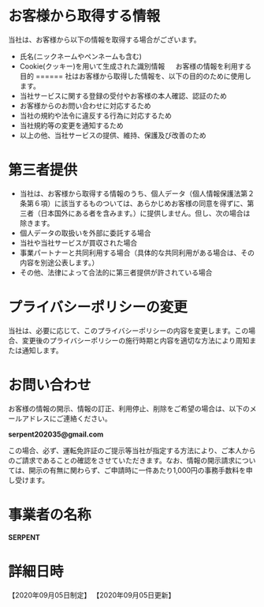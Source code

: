お客様から取得する情報
======
当社は、お客様から以下の情報を取得する場合がございます。
- 氏名(ニックネームやペンネームも含む)
- Cookie(クッキー)を用いて生成された識別情報
　
お客様の情報を利用する目的
======
社はお客様から取得した情報を、以下の目的のために使用します。
- 当社サービスに関する登録の受付やお客様の本人確認、認証のため
- お客様からのお問い合わせに対応するため
- 当社の規約や法令に違反する行為に対応するため
- 当社規約等の変更を通知するため
- 以上の他、当社サービスの提供、維持、保護及び改善のため

第三者提供
======
- 当社は、お客様から取得する情報のうち、個人データ（個人情報保護法第２条第６項）に該当するものついては、あらかじめお客様の同意を得ずに、第三者（日本国外にある者を含みます。）に提供しません。但し、次の場合は除きます。
- 個人データの取扱いを外部に委託する場合
- 当社や当社サービスが買収された場合
- 事業パートナーと共同利用する場合（具体的な共同利用がある場合は、その内容を別途公表します。）
- その他、法律によって合法的に第三者提供が許されている場合

プライバシーポリシーの変更
======
当社は、必要に応じて、このプライバシーポリシーの内容を変更します。この場合、変更後のプライバシーポリシーの施行時期と内容を適切な方法により周知または通知します。

お問い合わせ
======
お客様の情報の開示、情報の訂正、利用停止、削除をご希望の場合は、以下のメールアドレスにご連絡ください。

__serpent202035@gmail.com__

この場合、必ず、運転免許証のご提示等当社が指定する方法により、ご本人からのご請求であることの確認をさせていただきます。なお、情報の開示請求については、開示の有無に関わらず、ご申請時に一件あたり1,000円の事務手数料を申し受けます。

事業者の名称
======
__SERPENT__

詳細日時
======
【2020年09月05日制定】
【2020年09月05日更新】